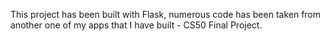 This project has been built with Flask, numerous code has been taken from another one of my apps that I have built - CS50 Final Project.